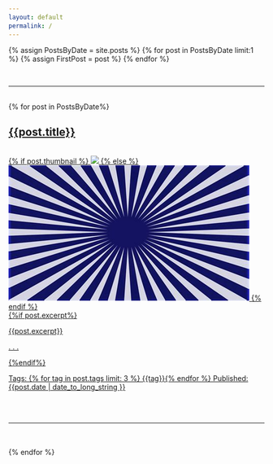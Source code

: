```yaml
---
layout: default
permalink: /
---
```


{% assign PostsByDate = site.posts %}
{% for post in PostsByDate limit:1 %}
{% assign FirstPost = post %}
{% endfor %}


  <div>
        <p style="text-align:right; font-style:italic; font-size: 90%"></p>
        <div class="left">
        <br>
        <hr class="fadinggrad">
        <br>
        </div>
        {% for post in PostsByDate%}
        <a style="display:block;" href="{{site.url}}{{ post.url }}">
          <biglink>
          <div>
            <h2>{{post.title}}</h2>
            <br>
              {% if post.thumbnail %}
              <img src="{{ post.thumbnail }}" />
              {% else %}
              <img src="assets/images/thumb.png" />
              {% endif %}
          </div>
          <div>
              {%if post.excerpt%}
                <p>{{post.excerpt}}</p>
                <p> . . . </p>
              {%endif%}
              <p> Tags: {% for tag in post.tags limit: 3 %} {{tag}}{% endfor %} Published: {{post.date | date_to_long_string }}</p>
              <br>
              <br>
              <hr class="fadinggrad">
          </div>
          </biglink>
        </a>
        <br>
        <br>
          {% endfor %}
  </div>

